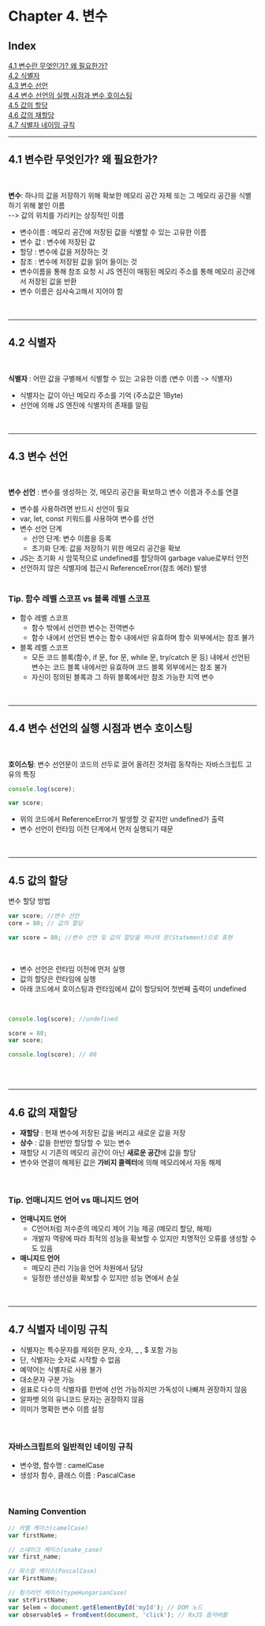 # Chapter 4. 변수

## Index

[4.1 변수란 무엇인가? 왜 필요한가?](#41-변수란-무엇인가-왜-필요한가) <br>
[4.2 식별자](#42-식별자)<br>
[4.3 변수 선언](#43-변수-선언)<br>
[4.4 변수 선언의 실행 시점과 변수 호이스팅](#44-변수-선언의-실행-시점과-변수-호이스팅)<br>
[4.5 값의 할당](#45-값의-할당)<br>
[4.6 값의 재할당](#46-값의-재할당)<br>
[4.7 식별자 네이밍 규칙](#47-식별자-네이밍-규칙)

---

## 4.1 변수란 무엇인가? 왜 필요한가?

<br>

**변수**: 하나의 값을 저장하기 위해 확보한 메모리 공간 자체 또는 그 메모리 공간을 식별하기 위해 붙인 이름 <br>
--> 값의 위치를 가리키는 상징적인 이름

- 변수이름 : 메모리 공간에 저장된 값을 식별할 수 있는 고유한 이름
- 변수 값 : 변수에 저장된 값
- 할당 : 변수에 값을 저장하는 것
- 참조 : 변수에 저장된 값을 읽어 들이는 것
- 변수이름을 통해 참조 요청 시 JS 엔진이 매핑된 메모리 주소를 통해 메모리 공간에서 저장된 값을 반환
- 변수 이름은 심사숙고해서 지어야 함
  <br><br><br>

---

## 4.2 식별자

<br>

**식별자** : 어떤 값을 구별해서 식별할 수 있는 고유한 이름 (변수 이름 -> 식별자)

- 식별자는 값이 아닌 메모리 주소를 기억 (주소값은 1Byte)
- 선언에 의해 JS 엔진에 식별자의 존재를 알림
  <br><br><br>

---

## 4.3 변수 선언

<br>

**변수 선언** : 변수를 생성하는 것, 메모리 공간을 확보하고 변수 이름과 주소를 연결

- 변수를 사용하려면 반드시 선언이 필요
- var, let, const 키워드를 사용하여 변수를 선언
- 변수 선언 단계
  - 선언 단계: 변수 이름을 등록
  - 초기화 단계: 값을 저장하기 위한 메모리 공간을 확보
- JS는 초기화 시 암묵적으로 undefined를 할당하여 garbage value로부터 안전
- 선언하지 않은 식별자에 접근시 ReferenceError(참조 에러) 발생
  <br><br>

### Tip. 함수 레벨 스코프 vs 블록 레벨 스코프

- 함수 레벨 스코프
  - 함수 밖에서 선언한 변수는 전역변수
  - 함수 내에서 선언된 변수는 함수 내에서만 유효하며 함수 외부에서는 참조 불가
- 블록 레벨 스코프
  - 모든 코드 블록(함수, if 문, for 문, while 문, try/catch 문 등) 내에서 선언된 변수는 코드 블록 내에서만 유효하며 코드 블록 외부에서는 참조 불가
  - 자신이 정의된 블록과 그 하위 블록에서만 참조 가능한 지역 변수
    <br><br><br>

---

## 4.4 변수 선언의 실행 시점과 변수 호이스팅

<br>

**호이스팅**: 변수 선언문이 코드의 선두로 끌어 올려진 것처럼 동작하는 자바스크립트 고유의 특징

```javascript
console.log(score);

var score;
```

- 위의 코드에서 ReferenceError가 발생할 것 같지만 undefined가 출력
- 변수 선언이 런타임 이전 단계에서 먼저 실행되기 때문
  <br><br><br>

---

## 4.5 값의 할당

변수 할당 방법

```javascript
var score; //변수 선언
core = 80; // 값의 할당

var score = 80; //변수 선언 및 값의 할당을 하나의 문(Statement)으로 표현
```

<br>

- 변수 선언은 런타임 이전에 먼저 실행
- 값의 할당은 런타임에 실행
- 아래 코드에서 호이스팅과 런타임에서 값이 할당되어 첫번째 출력이 undefined

<br>

```javascript
console.log(score); //undefined

score = 80;
var score;

console.log(score); // 80
```

<br><br>

---

## 4.6 값의 재할당

- **재할당** : 현재 변수에 저장된 값을 버리고 새로운 값을 저장
- **상수** : 값을 한번만 할당할 수 있는 변수
- 재할당 시 기존의 메모리 공간이 아닌 **새로운 공간**에 값을 할당
- 변수와 연결이 해제된 값은 **가비지 콜렉터**에 의해 메모리에서 자동 해제

<br>

### Tip. 언매니지드 언어 vs 매니지드 언어

- **언매니지드 언어**
  - C언어처럼 저수준의 메모리 제어 기능 제공 (메모리 할당, 해제)
  - 개발자 역량에 따라 최적의 성능을 확보할 수 있지만 치명적인 오류를 생성할 수도 있음
- **매니지드 언어**
  - 메모리 관리 기능을 언어 차원에서 담당
  - 일정한 생산성을 확보할 수 있지만 성능 면에서 손실
    <br><br><br>

---

## 4.7 식별자 네이밍 규칙

- 식별자는 특수문자를 제외한 문자, 숫자, \_ , $ 포함 가능
- 단, 식별자는 숫자로 시작할 수 없음
- 예약어는 식별자로 사용 불가
- 대소문자 구분 가능
- 쉼표로 다수의 식별자를 한번에 선언 가능하지만 가독성이 나빠져 권장하지 않음
- 알파벳 외의 유니코드 문자는 권장하지 않음
- 의미가 명확한 변수 이름 설정

<br>

### 자바스크립트의 일반적인 네이밍 규칙

- 변수명, 함수명 : camelCase
- 생성자 함수, 클래스 이름 : PascalCase

<br>

### Naming Convention

```javascript
// 카멜 케이스(camelCase)
var firstName;

// 스네이크 케이스(snake_case)
var first_name;

// 파스칼 케이스(PascalCase)
var FirstName;

// 헝가리언 케이스(typeHungarianCase)
var strFirstName;
var $elem = document.getElementById('myId'); // DOM 노드
var observable$ = fromEvent(document, 'click'); // RxJS 옵저버블
```
